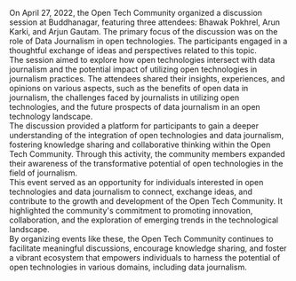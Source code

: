 On April 27, 2022, the Open Tech Community organized a discussion session at
Buddhanagar, featuring three attendees: Bhawak Pokhrel, Arun Karki, and Arjun
Gautam. The primary focus of the discussion was on the role of Data Journalism
in open technologies. The participants engaged in a thoughtful exchange of
ideas and perspectives related to this topic.  
The session aimed to explore how open technologies intersect with data
journalism and the potential impact of utilizing open technologies in
journalism practices. The attendees shared their insights, experiences, and
opinions on various aspects, such as the benefits of open data in journalism,
the challenges faced by journalists in utilizing open technologies, and the
future prospects of data journalism in an open technology landscape.  
The discussion provided a platform for participants to gain a deeper
understanding of the integration of open technologies and data journalism,
fostering knowledge sharing and collaborative thinking within the Open Tech
Community. Through this activity, the community members expanded their
awareness of the transformative potential of open technologies in the field of
journalism.  
This event served as an opportunity for individuals interested in open
technologies and data journalism to connect, exchange ideas, and contribute to
the growth and development of the Open Tech Community. It highlighted the
community's commitment to promoting innovation, collaboration, and the
exploration of emerging trends in the technological landscape.  
By organizing events like these, the Open Tech Community continues to
facilitate meaningful discussions, encourage knowledge sharing, and foster a
vibrant ecosystem that empowers individuals to harness the potential of open
technologies in various domains, including data journalism.

